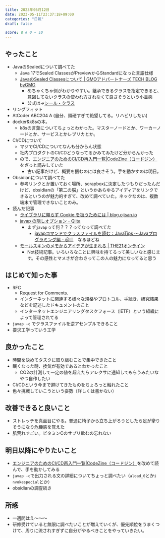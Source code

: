 ```yaml
---
title: 2023年05月12日
date: 2023-05-11T23:37:18+09:00
categories: "日報"
draft: false

score: 8 # 0 ~ 10
---
```


## やったこと
- JavaのSealedについて調べてた
  - Java 17でSealed ClassesがPreviewからStandardになった言語仕様
  - [JavaのSealed Classesについて | GMOアドパートナーズ TECH BLOG byGMO](https://techblog.gmo-ap.jp/2021/12/13/java17-sealed-classes/)
    - めちゃくちゃ例がわかりやすい。継承できるクラスを指定できると、意図してないクラスの使われ方されなくて良さそうという小並感
    - 公式は→[シール・クラス](https://docs.oracle.com/javase/jp/15/language/sealed-classes-and-interfaces.html)
- リングフィット
- AtCoder ABC204 A (自分、頭硬すぎて絶望してる。リハビリしたい)
- docker&k8sの本。
  - k8sの言葉についてちょっとわかった。マスターノードとか、ワーカーノードとか、サービスとかレプリカとか。
- CI/CDについて
  - マジでCI/CDについてなんも分からん状態
  - 社内プロダクトのCI/CDどうなってるかみてみたけど分からんかった
  - ので、[エンジニアのためのCI/CD再入門一覧|CodeZine（コードジン）](https://codezine.jp/article/corner/754)をざっと読みしていた
    - 古い記事だけど、概要を掴むのには良さそう。手を動かすのは明日。
- Obsidianについて調べてた
  - 参考リンクとか置いておく場所、scrapboxに決定したつもりだったんだけど、obsidianの「第二の脳」というかあらゆるアイディアをリンクできるというのが魅力的すぎて、改めて調べていた。ネックなのは、複数端末で管理できないことのみ。
- 読んだ記事
  - [ライブラリに頼らず Cookie を扱うためには | blog.ojisan.io](https://blog.ojisan.io/lib-free-cookie/)
  - [javap の隠しオプション - Qiita](https://qiita.com/YujiSoftware/items/f734cf656e6c01195f92)
    - まず`javap`って何？？？ってなって調べてた
      - [javapコマンドでクラスファイルを読む：JavaTips 〜Javaプログラミング編 - ＠IT](https://atmarkit.itmedia.co.jp/ait/articles/0407/13/news102.html)　なるほどね
  - [モールスキンのメモからアイデアが生まれる | THE21オンライン](https://shuchi.php.co.jp/the21/detail/3419)
    - Not技術記事。いろいろなことに興味を持てるって美しいなと感じます。その感性とマメさが合わさってこの人の魅力になってると思う

## はじめて知った事
- RFC
  - Request for Comments. 
  - インターネットに関連する様々な規格やプロトコル、手続き、研究結果などを記述したドキュメントのこと
  - インターネットエンジニアリングタスクフォース（IETF）という組織によって管理されてる
- `javap -c` でクラスファイルを逆アセンプルできること
- 要求工学っていう工学

## 良かったこと
- 時間を決めてタスクに取り組むことで集中できたこと
- 眠くなった時、換気が有効であるとわかったこと
  - CO2の計測して一定の値を超えたらアレクサに通知してもらうみたいなやつ自作したい
- CI/CDという今まで避けてきたものをちょろっと触れたこと
- 色々挑戦していこうという姿勢（詳しくは書かない）

## 改善できると良いこと
- ストレッチを真面目にやる。普通に椅子から立ち上がろうとしたら足が攣りそうになり危機感を覚えた
- 肌荒れすごい。ビタミンCのサプリ飲むの忘れない

## 明日以降にやりたいこと
- [エンジニアのためのCI/CD再入門一覧|CodeZine（コードジン）](https://codezine.jp/article/corner/754)を改めて読んで、手を動かしてみる
- `javap -c`で出力される文の詳細についてちょっと調べたい（`aload_0`とか`i nvokespecial`とか）
- obsidianの調査続き

## 所感
- 一週間はえ〜〜〜
- 研修受けていると無限に調べたいことが増えていくが、優先順位をうまくつけて、周りに流されすぎずに自分がやるべきことをやっていきたい。